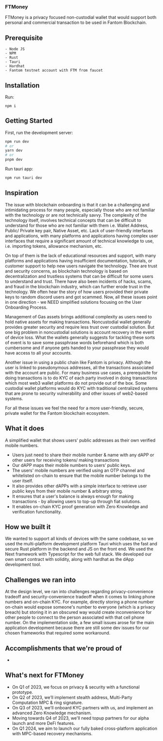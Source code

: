 ### FTMoney
FTMoney is a privacy focused non-custodial wallet that would support both personal and commercial transaction to be used in Fantom Blockchain.


## Prerequisite
```
- Node JS
- NPM
- Rust
- Tauri
- Hardhat
- Fantom testnet account with FTM from faucet

```

## Installation
Run:
```
npm i
```
## Getting Started

First, run the development server:

```bash
npm run dev
# or
yarn dev
# or
pnpm dev
```

Run tauri app:
```bash
npm run tauri dev
```

## Inspiration
The issue with blockchain onboarding is that it can be a challenging and intimidating process for many people, especially those who are not familiar with the technology or are not technically savvy. The complexity of the technology itself, involves technical concepts that can be difficult to understand for those who are not familiar with them i.e. Wallet Address, Public/ Private key pair, Native Asset, etc. Lack of user-friendly interfaces and applications, with many platforms and applications having complex user interfaces that require a significant amount of technical knowledge to use, i.e. importing tokens, allowance mechanism, etc.

On top of them is the lack of educational resources and support, with many platforms and applications having insufficient documentation, tutorials, or customer support to help new users navigate the technology. Thee are trust and security concerns, as blockchain technology is based on decentralization and trustless systems that can be difficult for some users to understand and trust. There have also been incidents of hacks, scams, and fraud in the blockchain industry, which can further erode trust in the technology. We often hear the story of how users provided their private keys to random discord users and got scammed. Now, all these issues point in one direction - we NEED simplified solutions focusing on the User Onboarding Process. 

Management of Gas assets brings additional complexity as users need to hold native assets for making transactions. Noncustodial wallet generally provides greater security and require less trust over custodial solution. But one big problem in noncustodial solutions is account recovery in the event of device loss. What the wallets generally suggests for tackling these sorts of event is to save some passphrase words beforehand which is both cumbersome and if anyone gets handed to your passphrase they would have access to all your accounts.

Another issue in using a public chain like Fantom is privacy. Although the user is linked to pseudonymous addresses, all the transactions associated with the account are public. For many business use cases, a prerequisite for doing transactions is to do KYC of each party involved in doing transactions which most web3 wallet platforms do not provide out of the box. Some custodial wallet platforms would do KYC with traditional centralized systems that are prone to security vulnerability and other issues of web2-based systems.

For all these issues we feel the need for a more user-friendly, secure, private wallet for the Fantom blockchain ecosystem.

## What it does
A simplified wallet that shows users' public addresses as their own verified mobile numbers. 

- Users just need to share their mobile number & name with any dAPP or other users for receiving tokens/ making transactions 
- Our dAPP maps their mobile numbers to users’ public keys. 
- The users' mobile numbers are verified using an OTP channel and whitelisted on-chain to ensure that the mobile number belongs to the user itself.
- It also provides other dAPPs with a simple interface to retrieve user public keys from their mobile number & arbitrary string. 
- It ensures that a user's balance is always enough for making transactions - by allowing users to top-up through fiat solutions.
- It enables on-chain KYC proof generation with Zero Knowledge and verification functionality.

## How we built it
We wanted to support all kinds of devices with the same codebase, so we used the multi-platform development platform Tauri which uses the fast and secure Rust platform in the backend and JS on the front end. We used the Next framework with Typescript for the web full stack. We developed our own smart contract with solidity, along with hardhat as the dApp development tool.

## Challenges we ran into
At the design level, we ran into challenges regarding privacy-convenience tradeoff and security-convenience tradeoff when it comes to linking phone numbers and on-chain KYC. For example, directly storing a phone number on-chain would expose someone's number to everyone (which is a privacy breach) but storing it in an obscured way would create inconvenience for other people to connect to the person associated with that cell phone number. On the implementation side, a few small issues arose for the main application development because there are still some dev issues for our chosen frameworks that required some workaround. 

## Accomplishments that we're proud of
- 

## What's next for FTMoney
- On Q1 of 2023, we focus on privacy & security with a functional prototype.
- On Q2 of 2023, we’ll implement stealth address, Multi-Party Computation MPC & ring signature.
- On Q3 of 2023, we'll onboard KYC partners with us, and implement an advanced Zero Knowledge mechanism.
- Moving towards Q4 of 2023,  we'll need topup partners for our alpha launch and more DeFi features.
- On Q1 2024, we aim to launch our fully baked cross-platform application with MPC-based recovery mechanisms. 

